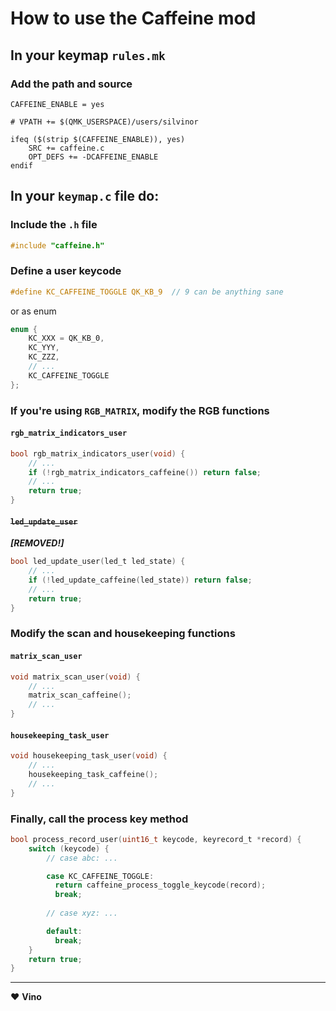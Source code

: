 # How to use the Caffeine mod

## In your keymap `rules.mk`

### Add the path and source

```make
CAFFEINE_ENABLE = yes

# VPATH += $(QMK_USERSPACE)/users/silvinor

ifeq ($(strip $(CAFFEINE_ENABLE)), yes)
    SRC += caffeine.c
    OPT_DEFS += -DCAFFEINE_ENABLE
endif
```

## In your `keymap.c` file do:

### Include the `.h` file

```c
#include "caffeine.h"
```

### Define a user keycode

```c
#define KC_CAFFEINE_TOGGLE QK_KB_9  // 9 can be anything sane
```

or as enum

```c
enum {
    KC_XXX = QK_KB_0,
    KC_YYY,
    KC_ZZZ,
    // ...
    KC_CAFFEINE_TOGGLE
};
```

### If you're using `RGB_MATRIX`, modify the RGB functions

#### `rgb_matrix_indicators_user`

```c
bool rgb_matrix_indicators_user(void) {
    // ...
    if (!rgb_matrix_indicators_caffeine()) return false;
    // ...
    return true;
}
```

#### ~~`led_update_user`~~

***[REMOVED!]*** <!-- FIXME : DOcs -->

```c
bool led_update_user(led_t led_state) {
    // ...
    if (!led_update_caffeine(led_state)) return false;
    // ...
    return true;
}
```

### Modify the scan and housekeeping functions

#### `matrix_scan_user`

```c
void matrix_scan_user(void) {
    // ...
    matrix_scan_caffeine();
    // ...
}
```

#### `housekeeping_task_user`

```c
void housekeeping_task_user(void) {
    // ...
    housekeeping_task_caffeine();
    // ...
}
```

### Finally, call the process key method

```c
bool process_record_user(uint16_t keycode, keyrecord_t *record) {
    switch (keycode) {
        // case abc: ...

        case KC_CAFFEINE_TOGGLE:
          return caffeine_process_toggle_keycode(record);
          break;
        
        // case xyz: ...

        default: 
          break;
    }
    return true;
}
```

---
:heart: **Vino**
